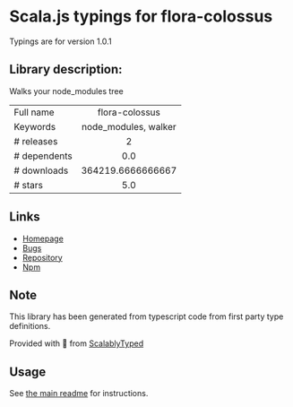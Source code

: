 
# Scala.js typings for flora-colossus

Typings are for version 1.0.1

## Library description:
Walks your node_modules tree

|                    |                 |
| ------------------ | :-------------: |
| Full name          | flora-colossus |
| Keywords           | node_modules, walker |
| # releases         | 2 |
| # dependents       | 0.0 |
| # downloads        | 364219.6666666667 |
| # stars            | 5.0 |

## Links
- [Homepage](https://github.com/MarshallOfSound/flora-colossus#readme)
- [Bugs](https://github.com/MarshallOfSound/flora-colossus/issues)
- [Repository](https://github.com/MarshallOfSound/flora-colossus)
- [Npm](https://www.npmjs.com/package/flora-colossus)
    


## Note
This library has been generated from typescript code from first party type definitions.

Provided with :purple_heart: from [ScalablyTyped](https://github.com/oyvindberg/ScalablyTyped)

## Usage
See [the main readme](../../readme.md) for instructions.



